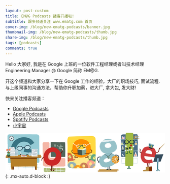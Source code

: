 ```yaml
---
layout: post-custom
title: EM@G Podcasts 播客开播啦!
subtitle: 跟多频道关注 www.ematg.com 首页
cover-img: /blog/new-ematg-podcasts/banner.jpg
thumbnail-img: /blog/new-ematg-podcasts/thumb.jpg
share-img: /blog/new-ematg-podcasts/thumb.jpg
tags: [podcasts]
comments: true
---
```


Hello 大家好, 我是在 Google 上班的一位软件工程经理或者叫技术经理 Engineering Manager @ Google 简称 EM@G.

开这个频道和大家分享一下在 Google 工作的经验，大厂的职场技巧, 面试流程. 与上级同事的沟通方法，帮助你升职加薪，进大厂, 拿大包, 发大财!

快来关注播客频道：

- [Google Podcasts]()
- [Apple Podcasts](https://podcasts.apple.com/gb/podcast/em-g-podcasts-%E6%92%AD%E5%AE%A2/id1605407339)
- [Spotify Podcasts](https://open.spotify.com/show/0DFToAGxqvfrtGRE8sSo0y)
- [小宇宙](https://www.xiaoyuzhoufm.com/podcast/61e4126bb54d285407a095cc?s=eyJ1IjoiNjFlNDExZTUyY2JkN2MwMTc2ZjBkOGE1In0%3D)

![Google](/blog/new-ematg-podcasts/google.png){: .mx-auto.d-block :}
